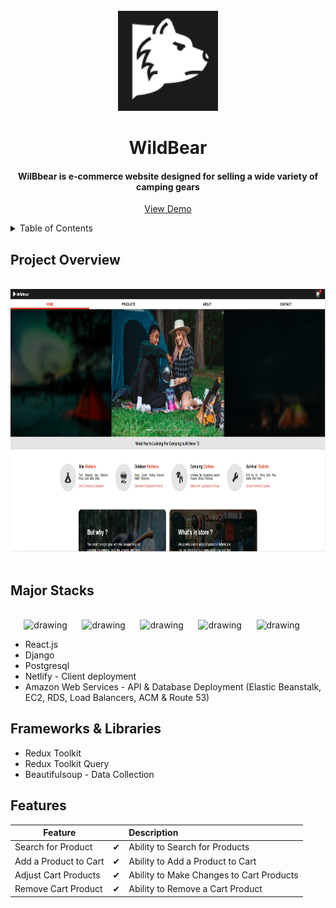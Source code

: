 <br />
<div align="center">
   <img src="logo.PNG" alt="Logo" width="160" height="160">

  <h1 align="center">WildBear</h1>
  <h4 align="center">WilBbear is e-commerce website designed for selling a wide variety of camping gears</h4>

  <p align="center">
    <a href="https://www.wildbear-shop.com/">View Demo</a>
  </p>
</div>

<!-- TABLE OF CONTENTS -->
<details>
  <summary>Table of Contents</summary>
  <ol>
      <ul>
         <li><a href="#project-overview">Project Overview</a></li>
        <li><a href="#major-stacks">Major Stacks</a></li>
        <li><a href="#frameworks--libraries">Frameworks and Libraries</a></li>
        <li><a href="#features">Features</a></li>
      </ul>
  </ol>
</details>

## Project Overview
<br />
<div align="center">
  <img src="wildbear.PNG" alt="wildbear" width="800" height="420">
</div>
<br />

## Major Stacks
<br />

<div align="center">
   <img src="https://user-images.githubusercontent.com/105224348/212036967-b918c968-bab2-441f-8679-2fa7594f8e94.png" alt="drawing" height="70" />&nbsp&nbsp&nbsp&nbsp&nbsp
   <img src="https://user-images.githubusercontent.com/105224348/212036713-363affef-d00c-4ad9-a5eb-b837827aa0ea.png" alt="drawing" height="70" />&nbsp&nbsp&nbsp&nbsp&nbsp
   <img src="https://user-images.githubusercontent.com/105224348/212037388-6fa92131-66b6-42d7-8e08-b3afa0d3b977.png" alt="drawing" height="70" />&nbsp&nbsp&nbsp&nbsp&nbsp
   <img src="https://user-images.githubusercontent.com/105224348/212038128-0ee6c28d-a1fc-4ea0-aae9-01df852bd6d3.svg" alt="drawing" height="70" />&nbsp&nbsp&nbsp&nbsp&nbsp
   <img src="https://user-images.githubusercontent.com/105224348/212038725-111a4ba5-3f23-42a0-8bfe-58de7aea4c6b.svg" alt="drawing" height="70" />&nbsp&nbsp&nbsp&nbsp&nbsp
 </div>

* React.js
* Django
* Postgresql
* Netlify - Client deployment
* Amazon Web Services - API & Database Deployment (Elastic Beanstalk, EC2, RDS, Load Balancers, ACM & Route 53)

## Frameworks & Libraries
* Redux Toolkit 
* Redux Toolkit Query
* Beautifulsoup - Data Collection

## Features
| Feature  | | Description  |
|----------|:-------------:|:-------------|
| Search for Product | &#10004; | Ability to Search for Products |
| Add a Product to Cart | &#10004; | Ability to Add a Product to Cart |
| Adjust Cart Products | &#10004; | Ability to Make Changes to Cart Products |
| Remove Cart Product | &#10004; | Ability to Remove a Cart Product |
